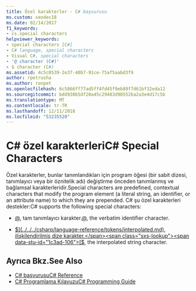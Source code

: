 ```yaml
---
title: Özel karakterler - C# başvurusu
ms.custom: seodec18
ms.date: 02/14/2017
f1_keywords:
- cs.special characters
helpviewer_keywords:
- special characters [C#]
- C# language, special characters
- Visual C#, special characters
- '@ character (C#)'
- $ character (C#)
ms.assetid: 4c5c0539-2e37-40b7-91ce-75af5aabd3f9
author: rpetrusha
ms.author: ronpet
ms.openlocfilehash: 6c5866ff77ad5ff4fd45f9eb89f7d61bf32eda12
ms.sourcegitcommit: bdd930b5df20a45c29483d905526a2a3e4d17c5b
ms.translationtype: MT
ms.contentlocale: tr-TR
ms.lasthandoff: 12/11/2018
ms.locfileid: "53235520"
---
```

# <a name="c-special-characters"></a><span data-ttu-id="1c3ad-102">C# özel karakterleri</span><span class="sxs-lookup"><span data-stu-id="1c3ad-102">C# Special Characters</span></span>

<span data-ttu-id="1c3ad-103">Özel karakterler, bunlar tanımlandıkları için program öğesi (bir sabit dizesi, tanımlayıcı veya bir öznitelik adı) değiştirme önceden tanımlanmış ve bağlamsal karakterleridir.</span><span class="sxs-lookup"><span data-stu-id="1c3ad-103">Special characters are predefined, contextual characters that modify the program element (a literal string, an identifier, or an attribute name) to which they are prepended.</span></span> <span data-ttu-id="1c3ad-104">C# şu özel karakterleri destekler:</span><span class="sxs-lookup"><span data-stu-id="1c3ad-104">C# supports the following special characters:</span></span> 

- <span data-ttu-id="1c3ad-105">[@](../../../csharp/language-reference/tokens/verbatim.md), tam tanımlayıcı karakter.</span><span class="sxs-lookup"><span data-stu-id="1c3ad-105">[@](../../../csharp/language-reference/tokens/verbatim.md), the verbatim identifier character.</span></span> 

- <span data-ttu-id="1c3ad-106">[$](../../../csharp/language-reference/tokens/interpolated.md), ilişkilendirilmiş dize karakter.</span><span class="sxs-lookup"><span data-stu-id="1c3ad-106">[$](../../../csharp/language-reference/tokens/interpolated.md), the interpolated string character.</span></span>

## <a name="see-also"></a><span data-ttu-id="1c3ad-107">Ayrıca Bkz.</span><span class="sxs-lookup"><span data-stu-id="1c3ad-107">See Also</span></span>

- [<span data-ttu-id="1c3ad-108">C# başvurusu</span><span class="sxs-lookup"><span data-stu-id="1c3ad-108">C# Reference</span></span>](../../../csharp/language-reference/index.md)  
- [<span data-ttu-id="1c3ad-109">C# Programlama Kılavuzu</span><span class="sxs-lookup"><span data-stu-id="1c3ad-109">C# Programming Guide</span></span>](../../../csharp/programming-guide/index.md)
